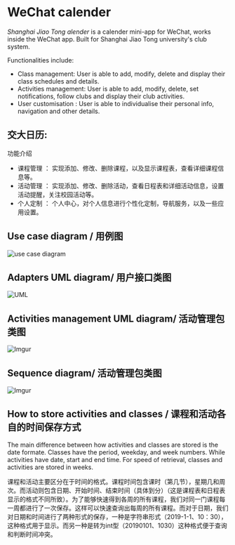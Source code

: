 # WeChat calender
_Shanghai Jiao Tong alender_ is a calender mini-app for WeChat, works inside the WeChat app. Built for Shanghai Jiao Tong university's club system.

Functionalities include:
- Class management: User is able to add, modify, delete and display their class schedules and details.
- Activities management: User is able to add, modify, delete, set notifications, follow clubs and display their club activities.
- User customisation : User is able to individualise their personal info, navigation and other details.



交大日历:
----

功能介绍
- 课程管理 ： 实现添加、修改、删除课程，以及显示课程表，查看详细课程信息等。
- 活动管理 ： 实现添加、修改、删除活动，查看日程表和详细活动信息，设置活动提醒，关注校园活动等。
- 个人定制 ： 个人中心，对个人信息进行个性化定制，导航服务，以及一些应用设置。


Use case diagram / 用例图
---

![use case diagram](https://i.imgur.com/WlnX4Mf.png)

Adapters UML diagram/ 用户接口类图
---
![UML](https://i.imgur.com/tvreSmk.png)

Activities management UML diagram/ 活动管理包类图
---
![Imgur](https://i.imgur.com/jPQ3H1N.png)

Sequence diagram/ 活动管理包类图
---
![Imgur](https://i.imgur.com/pTj8w6z.png)

How to store activities and classes / 课程和活动各自的时间保存方式
---

The main difference between how activities and classes are stored is the date formate. Classes have the period, weekday, and week numbers. While activities have date, start and end time. For speed of retrieval, classes and activities are stored in weeks.


课程和活动主要区分在于时间的格式。课程时间包含课时（第几节），星期几和周次。而活动则包含日期、开始时间、结束时间（具体到分）（这是课程表和日程表显示的格式不同所致）。为了能够快速得到各周的所有课程，我们对同一门课程每一周都进行了一次保存。这样可以快速查询出每周的所有课程。而对于日期，我们对日期和时间进行了两种形式的保存，一种是字符串形式（2019-1-1、10：30），这种格式用于显示。而另一种是转为int型（20190101、1030）这种格式便于查询和判断时间冲突。







